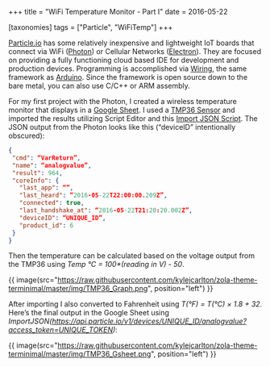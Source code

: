 +++
title = "WiFi Temperature Monitor - Part I"
date = 2016-05-22

[taxonomies]
tags = ["Particle", "WiFiTemp"]
+++

[Particle.io](https://www.particle.io/) has some relatively inexpensive and lightweight IoT boards that connect via WiFi ([Photon](https://www.particle.io/products/hardware/photon-wifi-dev-kit)) or Cellular Networks ([Electron](https://store.particle.io/collections/electron)). They are focused on providing a fully functioning cloud based IDE for development and production devices. Programming is accomplished via [Wiring](http://wiring.org.co/), the same framework as [Arduino](https://www.arduino.cc/). Since the framework is open source down to the bare metal, you can also use C/C++ or ARM assembly.

For my first project with the Photon, I created a wireless temperature monitor that displays in a [Google Sheet](https://www.google.com/sheets/about/). I used a [TMP36 Sensor](http://www.analog.com/en/products/analog-to-digital-converters/integrated-special-purpose-converters/digital-temperature-sensors/tmp36.html) and imported the results utilizing Script Editor and this [Import JSON Script](https://github.com/fastfedora/google-docs/blob/master/scripts/ImportJSON/Code.gs). The JSON output from the Photon looks like this (“deviceID” intentionally obscured):

```json
{
 "cmd": “VarReturn”,
 "name": “analogvalue”,
 "result": 964,
 "coreInfo": {
   "last_app": “”,
   "last_heard": “2016-05-22T22:00:00.209Z”,
   "connected": true,
   "last_handshake_at": “2016-05-22T21:20:20.002Z”,
   "deviceID": “UNIQUE_ID”,
   "product_id": 6
 }
}
```

Then the temperature can be calculated based on the voltage output from the TMP36 using _Temp °C = 100*(reading in V) - 50_.

{{ image(src="https://raw.githubusercontent.com/kylejcarlton/zola-theme-terminimal/master/img/TMP36_Graph.png", position="left") }}

After importing I also converted to Fahrenheit using _T(°F) = T(°C) × 1.8 + 32_. Here’s the final output in the Google Sheet using _ImportJSON(https://api.particle.io/v1/devices/UNIQUE_ID/analogvalue?access_token=UNIQUE_TOKEN)_:


{{ image(src="https://raw.githubusercontent.com/kylejcarlton/zola-theme-terminimal/master/img/TMP36_Gsheet.png", position="left") }}

